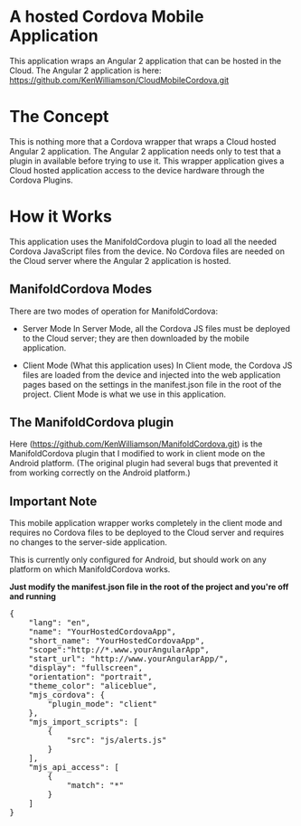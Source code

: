 # A hosted Cordova Mobile Application 
This application wraps an Angular 2 application that can be hosted in the Cloud. 
The Angular 2 application is here: https://github.com/KenWilliamson/CloudMobileCordova.git

# The Concept
This is nothing more that a Cordova wrapper that wraps a Cloud hosted Angular 2 application.
The Angular 2 application needs only to test that a plugin in available before trying to use it.
This wrapper application gives a Cloud hosted application access to the device hardware through the Cordova Plugins.

# How it Works
This application uses the ManifoldCordova plugin to load all the needed Cordova JavaScript files from the device.
No Cordova files are needed on the Cloud server where the Angular 2 application is hosted.

## ManifoldCordova Modes
There are two modes of operation for ManifoldCordova:
 
- Server Mode
In Server Mode, all the Cordova JS files must be deployed to the Cloud server; they are then downloaded by the 
mobile application.

- Client Mode (What this application uses)
In Client mode, the Cordova JS files are loaded from the device and injected into the web application pages based on
the settings in the manifest.json file in the root of the project.
Client Mode is what we use in this application.
    

## The ManifoldCordova plugin 
Here (https://github.com/KenWilliamson/ManifoldCordova.git) is the ManifoldCordova plugin that I modified to 
work in client mode on the Android platform. (The original plugin had several bugs that prevented it from working 
correctly on the Android platform.) 


## Important Note
This mobile application wrapper works completely in the client mode and requires no Cordova files to be deployed 
to the Cloud server and requires no changes to the server-side application.

This is currently only configured for Android, but should work on any platform on which ManifoldCordova works.

**Just modify the manifest.json file in the root of the project and you're off and running** 
<pre>
{
    "lang": "en",
    "name": "YourHostedCordovaApp",
    "short_name": "YourHostedCordovaApp",
    "scope":"http://*.www.yourAngularApp",
    "start_url": "http://www.yourAngularApp/",
    "display": "fullscreen",
    "orientation": "portrait",
    "theme_color": "aliceblue",
    "mjs_cordova": {
        "plugin_mode": "client"
    },
    "mjs_import_scripts": [
        {
            "src": "js/alerts.js"
        }
    ],
    "mjs_api_access": [
        {
            "match": "*"
        }
    ]
}
</pre>
